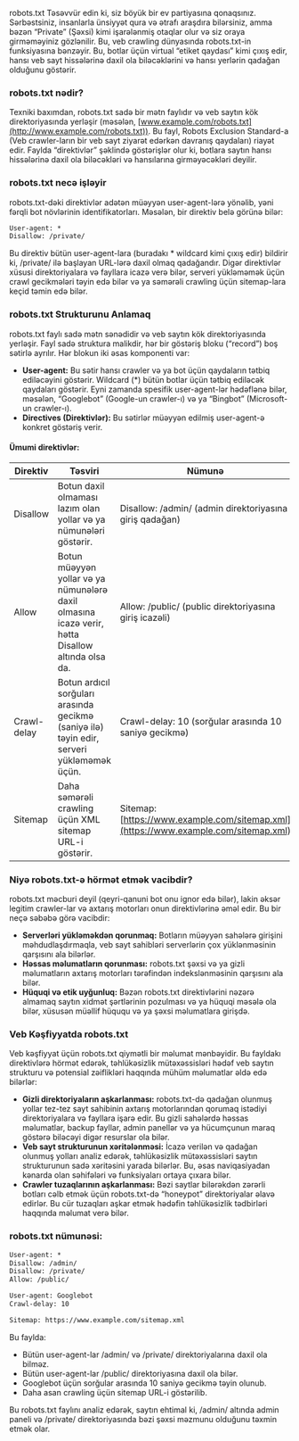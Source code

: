 robots.txt
Təsəvvür edin ki, siz böyük bir ev partiyasına qonaqsınız. Sərbəstsiniz, insanlarla ünsiyyət qura və ətrafı araşdıra bilərsiniz, amma bəzən “Private” (Şəxsi) kimi işarələnmiş otaqlar olur və siz oraya girməməyiniz gözlənilir. Bu, veb crawling dünyasında robots.txt-in funksiyasına bənzəyir. Bu, botlar üçün virtual “etiket qaydası” kimi çıxış edir, hansı veb sayt hissələrinə daxil ola biləcəklərini və hansı yerlərin qadağan olduğunu göstərir.

### robots.txt nədir?

Texniki baxımdan, robots.txt sadə bir mətn faylıdır və veb saytın kök direktoriyasında yerləşir (məsələn, [www.example.com/robots.txt](http://www.example.com/robots.txt)). Bu fayl, Robots Exclusion Standard-a (Veb crawler-ların bir veb sayt ziyarət edərkən davranış qaydaları) riayət edir. Faylda “direktivlər” şəklində göstərişlər olur ki, botlara saytın hansı hissələrinə daxil ola biləcəkləri və hansılarına girməyəcəkləri deyilir.

### robots.txt necə işləyir

robots.txt-dəki direktivlər adətən müəyyən user-agent-lərə yönəlib, yəni fərqli bot növlərinin identifikatorları. Məsələn, bir direktiv belə görünə bilər:

```txt
User-agent: *
Disallow: /private/
```

Bu direktiv bütün user-agent-lara (buradakı * wildcard kimi çıxış edir) bildirir ki, /private/ ilə başlayan URL-lərə daxil olmaq qadağandır. Digər direktivlər xüsusi direktoriyalara və fayllara icazə verə bilər, serveri yükləməmək üçün crawl gecikmələri təyin edə bilər və ya səmərəli crawling üçün sitemap-lara keçid təmin edə bilər.

### robots.txt Strukturunu Anlamaq

robots.txt faylı sadə mətn sənədidir və veb saytın kök direktoriyasında yerləşir. Fayl sadə struktura malikdir, hər bir göstəriş bloku (“record”) boş sətirlə ayrılır. Hər blokun iki əsas komponenti var:

* **User-agent:** Bu sətir hansı crawler və ya bot üçün qaydaların tətbiq ediləcəyini göstərir. Wildcard (*) bütün botlar üçün tətbiq ediləcək qaydaları göstərir. Eyni zamanda spesifik user-agent-lər hədəflənə bilər, məsələn, “Googlebot” (Google-un crawler-ı) və ya “Bingbot” (Microsoft-un crawler-ı).
* **Directives (Direktivlər):** Bu sətirlər müəyyən edilmiş user-agent-ə konkret göstəriş verir.

#### Ümumi direktivlər:

| Direktiv    | Təsviri                                                                                           | Nümunə                                                                              |
| ----------- | ------------------------------------------------------------------------------------------------- | ----------------------------------------------------------------------------------- |
| Disallow    | Botun daxil olmaması lazım olan yollar və ya nümunələri göstərir.                                 | Disallow: /admin/ (admin direktoriyasına giriş qadağan)                             |
| Allow       | Botun müəyyən yollar və ya nümunələrə daxil olmasına icazə verir, hətta Disallow altında olsa da. | Allow: /public/ (public direktoriyasına giriş icazəli)                              |
| Crawl-delay | Botun ardıcıl sorğuları arasında gecikmə (saniyə ilə) təyin edir, serveri yükləməmək üçün.        | Crawl-delay: 10 (sorğular arasında 10 saniyə gecikmə)                               |
| Sitemap     | Daha səmərəli crawling üçün XML sitemap URL-i göstərir.                                           | Sitemap: [https://www.example.com/sitemap.xml](https://www.example.com/sitemap.xml) |

### Niyə robots.txt-ə hörmət etmək vacibdir?

robots.txt məcburi deyil (qeyri-qanuni bot onu ignor edə bilər), lakin əksər legitim crawler-lar və axtarış motorları onun direktivlərinə əməl edir. Bu bir neçə səbəbə görə vacibdir:

* **Serverləri yükləməkdən qorunmaq:** Botların müəyyən sahələrə girişini məhdudlaşdırmaqla, veb sayt sahibləri serverlərin çox yüklənməsinin qarşısını ala bilərlər.
* **Həssas məlumatların qorunması:** robots.txt şəxsi və ya gizli məlumatların axtarış motorları tərəfindən indekslənməsinin qarşısını ala bilər.
* **Hüquqi və etik uyğunluq:** Bəzən robots.txt direktivlərini nəzərə almamaq saytın xidmət şərtlərinin pozulması və ya hüquqi məsələ ola bilər, xüsusən müəllif hüququ və ya şəxsi məlumatlara girişdə.

### Veb Kəşfiyyatda robots.txt

Veb kəşfiyyat üçün robots.txt qiymətli bir məlumat mənbəyidir. Bu fayldakı direktivlərə hörmət edərək, təhlükəsizlik mütəxəssisləri hədəf veb saytın strukturu və potensial zəiflikləri haqqında mühüm məlumatlar əldə edə bilərlər:

* **Gizli direktoriyaların aşkarlanması:** robots.txt-də qadağan olunmuş yollar tez-tez sayt sahibinin axtarış motorlarından qorumaq istədiyi direktoriyalara və fayllara işarə edir. Bu gizli sahələrdə həssas məlumatlar, backup fayllar, admin panellər və ya hücumçunun maraq göstərə biləcəyi digər resurslar ola bilər.
* **Veb sayt strukturunun xəritələnməsi:** İcazə verilən və qadağan olunmuş yolları analiz edərək, təhlükəsizlik mütəxəssisləri saytın strukturunun sadə xəritəsini yarada bilərlər. Bu, əsas naviqasiyadan kənarda olan səhifələri və funksiyaları ortaya çıxara bilər.
* **Crawler tuzaqlarının aşkarlanması:** Bəzi saytlar bilərəkdən zərərli botları cəlb etmək üçün robots.txt-də “honeypot” direktoriyalar əlavə edirlər. Bu cür tuzaqları aşkar etmək hədəfin təhlükəsizlik tədbirləri haqqında məlumat verə bilər.

### robots.txt nümunəsi:

```txt
User-agent: *
Disallow: /admin/
Disallow: /private/
Allow: /public/

User-agent: Googlebot
Crawl-delay: 10

Sitemap: https://www.example.com/sitemap.xml
```

Bu faylda:

* Bütün user-agent-lar /admin/ və /private/ direktoriyalarına daxil ola bilməz.
* Bütün user-agent-lar /public/ direktoriyasına daxil ola bilər.
* Googlebot üçün sorğular arasında 10 saniyə gecikmə təyin olunub.
* Daha asan crawling üçün sitemap URL-i göstərilib.

Bu robots.txt faylını analiz edərək, saytın ehtimal ki, /admin/ altında admin paneli və /private/ direktoriyasında bəzi şəxsi məzmunu olduğunu təxmin etmək olar.
